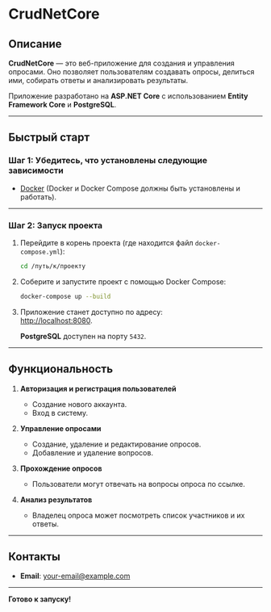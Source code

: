 # CrudNetCore

## Описание

**CrudNetCore** — это веб-приложение для создания и управления опросами. Оно позволяет пользователям создавать опросы, делиться ими, собирать ответы и анализировать результаты. 

Приложение разработано на **ASP.NET Core** с использованием **Entity Framework Core** и **PostgreSQL**.

---

## Быстрый старт

### Шаг 1: Убедитесь, что установлены следующие зависимости

- [Docker](https://www.docker.com/products/docker-desktop) (Docker и Docker Compose должны быть установлены и работать).

---

### Шаг 2: Запуск проекта

1. Перейдите в корень проекта (где находится файл `docker-compose.yml`):
   ```bash
   cd /путь/к/проекту
   ```

2. Соберите и запустите проект с помощью Docker Compose:
   ```bash
   docker-compose up --build
   ```

3. Приложение станет доступно по адресу:  
   [http://localhost:8080](http://localhost:8080).

   **PostgreSQL** доступен на порту `5432`.

---

## Функциональность

1. **Авторизация и регистрация пользователей**
   - Создание нового аккаунта.
   - Вход в систему.

2. **Управление опросами**
   - Создание, удаление и редактирование опросов.
   - Добавление и удаление вопросов.

3. **Прохождение опросов**
   - Пользователи могут отвечать на вопросы опроса по ссылке.

4. **Анализ результатов**
   - Владелец опроса может посмотреть список участников и их ответы.

---

## Контакты

- **Email**: your-email@example.com

---

**Готово к запуску!**

